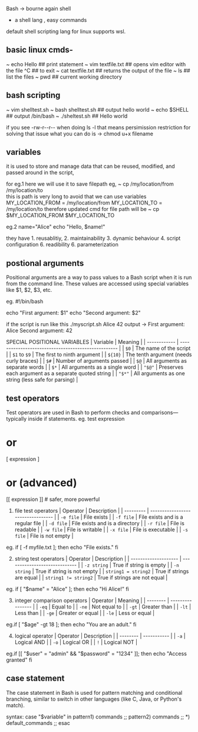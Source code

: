 Bash -> bourne again shell

- a shell lang , easy commands

default shell scripting lang for linux 
supports wsl.

## basic linux cmds-
~ echo Hello      ## print statement
~ vim textfile.txt     ## opens vim editor with the file
^C        ## to exit
~ cat textfile.txt     ## returns the output of the file
~ ls        ## list the files 
~ pwd       ## current working directory

## bash scripting
~ vim shelltest.sh
~ bash shelltest.sh    ## output hello world
~ echo $SHELL       ## output /bin/bash
~ ./sheltest.sh     ## Hello world

if you see -rw-r--r-- when doing ls -l that means persimission restriction for solving that issue 
what you can do is -> chmod u+x filename

## variables

it is used to store and manage data that can be reused, modified, and passed around in the script,

for eg.1 here we will use it to save filepath eg, ~ cp /my/location/from /my/location/to  
this is path is very long to avoid that we can use variables
MY_LOCATION_FROM = /my/location/from
MY_LOCATION_TO = /my/location/to
therefore updated cmd for file path will be
~  cp $MY_LOCATION_FROM $MY_LOCATION_TO

eg.2  name="Alice"
echo "Hello, $name!"

they have 1. reusablitiy, 2. maintainability 3. dynamic behaviour 4. script configuration  6. readibility 6. parameterization

## postional arguments

Positional arguments are a way to pass values to a Bash script when it is run from the command line. These values are accessed using special variables like $1, $2, $3, etc.

eg. #!/bin/bash

echo "First argument: $1"
echo "Second argument: $2"

if the script is run like this ./myscript.sh Alice 42
output -> First argument: Alice
Second argument: 42

SPECIAL POSITIONAL VARIABLES
| Variable     | Meaning                                             |
| ------------ | --------------------------------------------------- |
| `$0`         | The name of the script                              |
| `$1` to `$9` | The first to ninth argument                         |
| `${10}`      | The tenth argument (needs curly braces)             |
| `$#`         | Number of arguments passed                          |
| `$@`         | All arguments as separate words                     |
| `$*`         | All arguments as a single word                      |
| `"$@"`       | Preserves each argument as a separate quoted string |
| `"$*"`       | All arguments as one string (less safe for parsing) |

## test operators

Test operators are used in Bash to perform checks and comparisons—typically inside if statements.
eg. test expression
# or
[ expression ]
# or (advanced)
[[ expression ]]  # safer, more powerful

1) file test operators
| Operator  | Description                       |
| --------- | --------------------------------- |
| `-e file` | File exists                       |
| `-f file` | File exists and is a regular file |
| `-d file` | File exists and is a directory    |
| `-r file` | File is readable                  |
| `-w file` | File is writable                  |
| `-x file` | File is executable                |
| `-s file` | File is not empty                 |

eg. if [ -f myfile.txt ]; then
  echo "File exists."
fi


2) string test operators 
| Operator             | Description                   |
| -------------------- | ----------------------------- |
| `-z string`          | True if string is empty       |
| `-n string`          | True if string is not empty   |
| `string1 = string2`  | True if strings are equal     |
| `string1 != string2` | True if strings are not equal |

eg. if [ "$name" = "Alice" ]; then
  echo "Hi Alice!"
fi

3) integer comparison operators 
| Operator | Meaning          |
| -------- | ---------------- |
| `-eq`    | Equal to         |
| `-ne`    | Not equal to     |
| `-gt`    | Greater than     |
| `-lt`    | Less than        |
| `-ge`    | Greater or equal |
| `-le`    | Less or equal    |

eg.if [ "$age" -gt 18 ]; then
  echo "You are an adult."
fi

4) logical operator 
| Operator | Description |
| -------- | ----------- |
| `-a`     | Logical AND |
| `-o`     | Logical OR  |
| `!`      | Logical NOT |

eg.if [[ "$user" = "admin" && "$password" = "1234" ]]; then
  echo "Access granted"
fi

## case statement

The case statement in Bash is used for pattern matching and conditional branching, similar to switch in other languages (like C, Java, or Python's match).

syntax:
case "$variable" in
  pattern1)
    commands
    ;;
  pattern2)
    commands
    ;;
  *)
    default_commands
    ;;
esac
